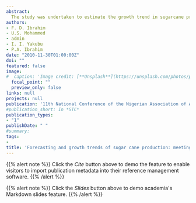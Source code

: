 ```yaml
---
abstract:
  The study was undertaken to estimate the growth trend in sugarcane production. The exponential model was applied to estimate the trend in production. Secondary data was obtained for the period of production on sugarcane from 1980-2007. The results revealed that sugarcane production had an instantaneous growth rate of 2.08% and a compound growth rate of 2.10%. The growth rate reveals is further confirmed by the signs of acceleration in growth from the results computed. However the results revealed a doubling time of 32 years for sugarcane production to double its current trend. The study therefore suggests the implementation and strong revolve of the of the Federal Government's agricultural commercialization efforts to focus on availability and timely supplies of resources, to boost optimum production and also the establishment of small scale sugar processing plants which serves as outlets for the produced sugarcanes used as raw materials for sugar production. 
authors:
- F. D. Ibrahim
- U.S. Mohammed
- admin
- I. I. Yakubu
- P.A. Ibrahim
date: "2010-11-30T01:00:00Z"
doi: ""
featured: false
image:
#  caption: 'Image credit: [**Unsplash**](https://unsplash.com/photos/pLCdAaMFLTE)'
  focal_point: ""
  preview_only: false
links: null
projects: null
publication: '11th National Conference of the Nigerian Association of Agricultural Economists held at New Lecture Theatre, School of Agriculture and Agricultural Technology, Federal University of Technology, Minna, Nigeria, 3oth November-3rd December '
#publication_short: In *STC*
publication_types:
- "1"
publishDate: " "
#summary: 
tags:
- 
title: 'Forecasting and growth trends of sugar cane production: meeting the goals of commercial agriculture in Nigeria '
---
```


{{% alert note %}}
Click the *Cite* button above to demo the feature to enable visitors to import publication metadata into their reference management software.
{{% /alert %}}

{{% alert note %}}
Click the *Slides* button above to demo academia's Markdown slides feature.
{{% /alert %}}
